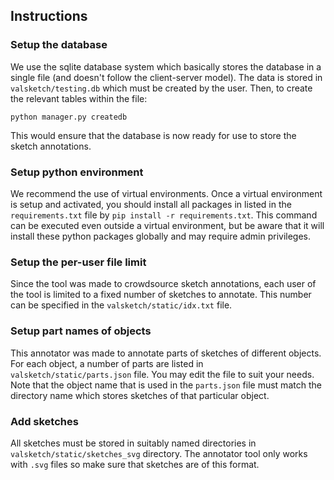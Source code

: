 


## Instructions

### Setup the database

We use the sqlite database system which basically stores the database in a single file (and doesn't follow the client-server model).
The data is stored in `valsketch/testing.db` which must be created by the user. Then, to create the relevant tables within the
file:

```
python manager.py createdb
```

This would ensure that the database is now ready for use to store the sketch annotations.


### Setup python environment

We recommend the use of virtual environments. Once a virtual environment is setup and activated, you should install all packages in listed 
in the `requirements.txt` file by `pip install -r requirements.txt`. This command can be executed even outside a virtual environment, but be aware
that it will install these python packages globally and may require admin privileges.


### Setup the per-user file limit

Since the tool was made to crowdsource sketch annotations, each user of the tool is limited to a fixed number of sketches to annotate. This number
can be specified in the `valsketch/static/idx.txt` file.


### Setup part names of objects

This annotator was made to annotate parts of sketches of different objects. For each object, a number of parts are listed in `valsketch/static/parts.json`
file. You may edit the file to suit your needs. Note that the object name that is used in the `parts.json` file must match the directory name which stores
sketches of that particular object.

### Add sketches

All sketches must be stored in suitably named directories in `valsketch/static/sketches_svg` directory. The annotator tool only works with `.svg` files so make
sure that sketches are of this format.
